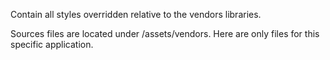 Contain all styles overridden relative to the vendors libraries.

Sources files are located under /assets/vendors.
Here are only files for this specific application.
